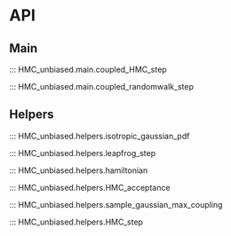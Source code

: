 # API

## Main

::: HMC_unbiased.main.coupled_HMC_step

::: HMC_unbiased.main.coupled_randomwalk_step

## Helpers

::: HMC_unbiased.helpers.isotropic_gaussian_pdf

::: HMC_unbiased.helpers.leapfrog_step

::: HMC_unbiased.helpers.hamiltonian

::: HMC_unbiased.helpers.HMC_acceptance

::: HMC_unbiased.helpers.sample_gaussian_max_coupling

::: HMC_unbiased.helpers.HMC_step



